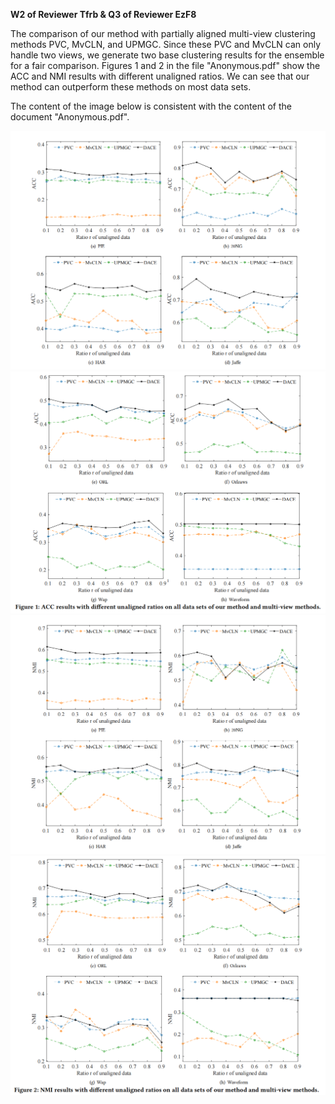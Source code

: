 **W2 of Reviewer Tfrb & Q3 of Reviewer EzF8**

The comparison of our method with partially aligned multi-view clustering methods PVC, MvCLN, and UPMGC. Since these PVC and MvCLN can only handle two views, we generate two base clustering results for the ensemble for a fair comparison. Figures 1 and 2 in the file "Anonymous.pdf" show the ACC and NMI results with different unaligned ratios. We can see that our method can outperform these methods on most data sets.

The content of the image below is consistent with the content of the document "Anonymous.pdf".

![image](figs/1.png)
![image](figs/2.png)
![image](figs/3.png)
![image](figs/4.png)
